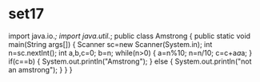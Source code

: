 # set17
 import java.io.*;
 import java.util.*;
 public class Amstrong
 {
   public static void main(String args[])
   {
    Scanner sc=new Scanner(System.in);
     int n=sc.nextInt();
     int a,b,c=0;
     b=n;
     while(n>0)
     {
       a=n%10;
       n=n/10;
       c=c+a*a*a;
       }
       if(c==b)
       {
         System.out.println("Amstrong");
         }
         else
         {
           System.out.println("not an amstrong");
           }
           }
         }
